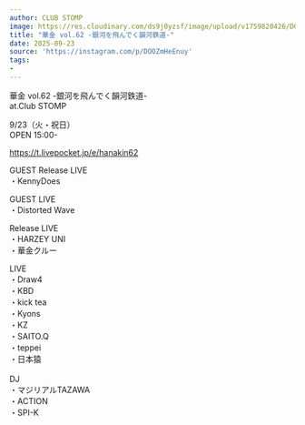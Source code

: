 ```yaml
---
author: CLUB STOMP
image: https://res.cloudinary.com/ds9j0yzsf/image/upload/v1759820426/DOOZmHeEnuy.jpg
title: "華金 vol.62 -銀河を飛んでく韻河鉄道-"
date: 2025-09-23
source: 'https://instagram.com/p/DOOZmHeEnuy'
tags:
- 
---
```

華金 vol.62 -銀河を飛んでく韻河鉄道-<br>
at.Club STOMP

9/23（火・祝日）<br>
OPEN 15:00-

https://t.livepocket.jp/e/hanakin62

GUEST Release LIVE<br>
・KennyDoes

GUEST LIVE<br>
・Distorted Wave

Release LIVE<br>
・HARZEY UNI<br>
・華金クルー

LIVE<br>
・Draw4<br>
・KBD<br>
・kick tea<br>
・Kyons<br>
・KZ<br>
・SAITO.Q<br>
・teppei<br>
・日本猿<br>
 <br>
DJ<br>
・マジリアルTAZAWA<br>
・ACTION<br>
・SPI-K